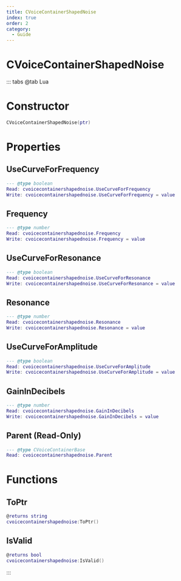 ```yaml
---
title: CVoiceContainerShapedNoise
index: true
order: 2
category:
  - Guide
---
```


# CVoiceContainerShapedNoise

::: tabs
@tab Lua
# Constructor
```lua
CVoiceContainerShapedNoise(ptr)
```
# Properties
## UseCurveForFrequency 
```lua
--- @type boolean
Read: cvoicecontainershapednoise.UseCurveForFrequency
Write: cvoicecontainershapednoise.UseCurveForFrequency = value
```
## Frequency 
```lua
--- @type number
Read: cvoicecontainershapednoise.Frequency
Write: cvoicecontainershapednoise.Frequency = value
```
## UseCurveForResonance 
```lua
--- @type boolean
Read: cvoicecontainershapednoise.UseCurveForResonance
Write: cvoicecontainershapednoise.UseCurveForResonance = value
```
## Resonance 
```lua
--- @type number
Read: cvoicecontainershapednoise.Resonance
Write: cvoicecontainershapednoise.Resonance = value
```
## UseCurveForAmplitude 
```lua
--- @type boolean
Read: cvoicecontainershapednoise.UseCurveForAmplitude
Write: cvoicecontainershapednoise.UseCurveForAmplitude = value
```
## GainInDecibels 
```lua
--- @type number
Read: cvoicecontainershapednoise.GainInDecibels
Write: cvoicecontainershapednoise.GainInDecibels = value
```
## Parent (Read-Only)
```lua
--- @type CVoiceContainerBase
Read: cvoicecontainershapednoise.Parent
```
# Functions
## ToPtr
```lua
@returns string
cvoicecontainershapednoise:ToPtr()
```
## IsValid
```lua
@returns bool
cvoicecontainershapednoise:IsValid()
```

:::